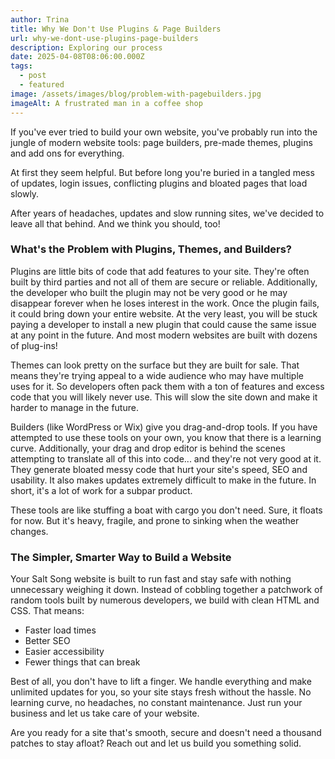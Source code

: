 ```yaml
---
author: Trina
title: Why We Don't Use Plugins & Page Builders
url: why-we-dont-use-plugins-page-builders
description: Exploring our process
date: 2025-04-08T08:06:00.000Z
tags:
  - post
  - featured
image: /assets/images/blog/problem-with-pagebuilders.jpg
imageAlt: A frustrated man in a coffee shop
---
```

If you've ever tried to build your own website, you've probably run into the jungle of modern website tools: page builders, pre-made themes, plugins and add ons for everything.

At first they seem helpful. But before long you're buried in a tangled mess of updates, login issues, conflicting plugins and bloated pages that load slowly.

After years of headaches, updates and slow running sites, we've decided to leave all that behind. And we think you should, too!

### What's the Problem with Plugins, Themes, and Builders?

Plugins are little bits of code that add features to your site. They're often built by third parties and not all of them are secure or reliable. Additionally, the developer who built the plugin may not be very good or he may disappear forever when he loses interest in the work. Once the plugin fails, it could bring down your entire website. At the very least, you will be stuck paying a developer to install a new plugin that could cause the same issue at any point in the future. And most modern websites are built with dozens of plug-ins!

Themes can look pretty on the surface but they are built for sale. That means they're trying appeal to a wide audience who may have multiple uses for it. So developers often pack them with a ton of features and excess code that you will likely never use. This will slow the site down and make it harder to manage in the future.

Builders (like WordPress or Wix) give you drag-and-drop tools. If you have attempted to use these tools on your own, you know that there is a learning curve. Additionally, your drag and drop editor is behind the scenes attempting to translate all of this into code... and they're not very good at it. They generate bloated messy code that hurt your site's speed, SEO and usability. It also makes updates extremely difficult to make in the future. In short, it's a lot of work for a subpar product.

These tools are like stuffing a boat with cargo you don't need. Sure, it floats for now. But it's heavy, fragile, and prone to sinking when the weather changes.

### The Simpler, Smarter Way to Build a Website

Your Salt Song website is built to run fast and stay safe with nothing unnecessary weighing it down. Instead of cobbling together a patchwork of random tools built by numerous developers, we build with clean HTML and CSS. That means:

* Faster load times
* Better SEO
* Easier accessibility
* Fewer things that can break

Best of all, you don't have to lift a finger. We handle everything and make unlimited updates for you, so your site stays fresh without the hassle. No learning curve, no headaches, no constant maintenance. Just run your business and let us take care of your website.

Are you ready for a site that's smooth, secure and doesn't need a thousand patches to stay afloat? Reach out and let us build you something solid.
